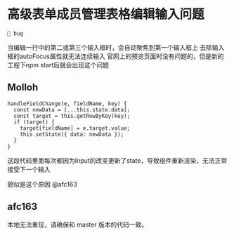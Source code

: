 # 高级表单成员管理表格编辑输入问题

`🛑 bug`

当编辑一行中的第二或第三个输入框时，会自动聚焦到第一个输入框上
去除输入框的autoFocus属性就无法连续输入
官网上的预览页面时没有问题的，但是新的工程下npm start后就会出现这个问题

## Molloh

```
handleFieldChange(e, fieldName, key) {
  const newData = [...this.state.data];
  const target = this.getRowByKey(key);
  if (target) {
    target[fieldName] = e.target.value;
    this.setState({ data: newData });
  }
}
```

这段代码里面每次都因为Input的改变更新了state，导致组件重新渲染，无法正常接受下一个输入

貌似是这个原因 @afc163

## afc163

本地无法重现，请确保和 master 版本的代码一致。
